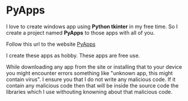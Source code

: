 # PyApps

I love to create windows app using **Python tkinter** in my free time. So I create a project named **PyApps** to those apps with all of you.


Follow this url to the website 
[PyApps](https://pyapps.web.app)


I create these apps as hobby. These apps are free use.

While downloading any app from the site or installing that to your device you might encounter errors something like "unknown app, this might contain virus".
I ensure you that I do not write any malicious code.
If it contain any malicious code then that will be inside the source code the libraries which I use withouting knowning about that malicious code.


